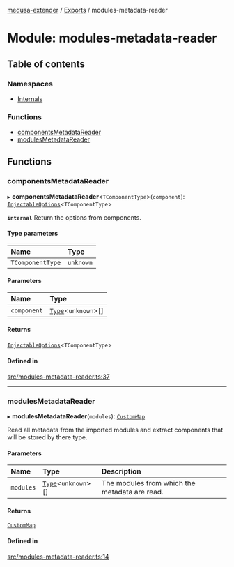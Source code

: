[medusa-extender](../README.md) / [Exports](../modules.md) / modules-metadata-reader

# Module: modules-metadata-reader

## Table of contents

### Namespaces

- [Internals](modules_metadata_reader.Internals.md)

### Functions

- [componentsMetadataReader](modules_metadata_reader.md#componentsmetadatareader)
- [modulesMetadataReader](modules_metadata_reader.md#modulesmetadatareader)

## Functions

### componentsMetadataReader

▸ **componentsMetadataReader**<`TComponentType`\>(`component`): [`InjectableOptions`](types.md#injectableoptions)<`TComponentType`\>

**`internal`**
Return the options from components.

#### Type parameters

| Name | Type |
| :------ | :------ |
| `TComponentType` | `unknown` |

#### Parameters

| Name | Type |
| :------ | :------ |
| `component` | [`Type`](../interfaces/types.Type.md)<`unknown`\>[] |

#### Returns

[`InjectableOptions`](types.md#injectableoptions)<`TComponentType`\>

#### Defined in

[src/modules-metadata-reader.ts:37](https://github.com/adrien2p/medusa-extender/blob/80bf51f/src/modules-metadata-reader.ts#L37)

___

### modulesMetadataReader

▸ **modulesMetadataReader**(`modules`): [`CustomMap`](../classes/modules_metadata_reader.Internals.CustomMap.md)

Read all metadata from the imported modules and extract components that will be stored by there type.

#### Parameters

| Name | Type | Description |
| :------ | :------ | :------ |
| `modules` | [`Type`](../interfaces/types.Type.md)<`unknown`\>[] | The modules from which the metadata are read. |

#### Returns

[`CustomMap`](../classes/modules_metadata_reader.Internals.CustomMap.md)

#### Defined in

[src/modules-metadata-reader.ts:14](https://github.com/adrien2p/medusa-extender/blob/80bf51f/src/modules-metadata-reader.ts#L14)
